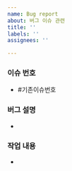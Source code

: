 ```yaml
---
name: Bug report
about: 버그 이슈 관련
title: ''
labels: ''
assignees: ''

---
```


### 이슈 번호

- #기존이슈번호

### 버그 설명

- 

### 작업 내용

-
